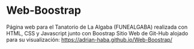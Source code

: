 # Web-Boostrap
Página web para el Tanatorio de La Algaba (FUNEALGABA) realizada con HTML, CSS y Javascript junto con Boostrap
Sitio Web de Git-Hub alojado para su visualización: https://adrian-haba.github.io/Web-Boostrap/
